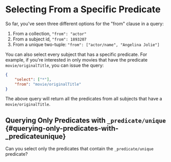 # Selecting From a Specific Predicate

So far, you've seen three different options for the "from" clause in a query:

1. From a collection, `"from": "actor"`
2. From a subject id, `"from": 1893207`
3. From a unique two-tuple: `"from": ["actor/name", "Angelina Jolie"]`

You can also select every subject that has a specific predicate. For example, if you're interested in only movies that have the predicate `movie/originalTitle`, you can issue the query:

```json
{
    "select": ["*"],
    "from": "movie/originalTitle"
}
```

The above query will return all the predicates from all subjects that have a `movie/originalTitle`.

## Querying Only Predicates with `_predicate/unique` {#querying-only-predicates-with-_predicateunique}

Can you select only the predicates that contain the `_predicate/unique` predicate?

